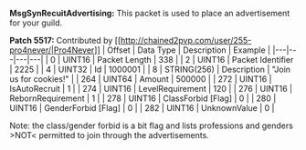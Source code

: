 **MsgSynRecuitAdvertising:** This packet is used to place an advertisement for your guild.

**Patch 5517:** Contributed by [[http://chained2pvp.com/user/255-pro4never/|Pro4Never]]
| Offset | Data Type | Description | Example |
|---|---|---|---|
| 0 | UINT16 | Packet Length | 338 |
| 2 | UINT16 | Packet Identifier | 2225 |
| 4 | UINT32 | Id | 1000001 |
| 8 | STRING(256) | Description | "Join us for cookies!" |
| 264 | UINT64 | Amount | 500000 |
| 272 | UINT16 | IsAutoRecruit | 1 |
| 274 | UINT16 | LevelRequirement | 120 |
| 276 | UINT16 | RebornRequirement | 1 |
| 278 | UINT16 | ClassForbid [Flag] | 0 |
| 280 | UINT16 | GenderForbid [Flag] | 0 |
| 282 | UINT16 | UnknownValue | 0 |

Note: the class/gender forbid is a bit flag and lists professions and genders >NOT< permitted to join through the advertisements.
